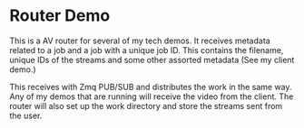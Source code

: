 # Router Demo

This is a AV router for several of my tech demos. It receives metadata related to a job and a job
with a unique job ID. This contains the filename, unique IDs of the streams and some other assorted
metadata (See my client demo.)

This receives with Zmq PUB/SUB and distributes the work in the same way. Any of my demos that are
running will receive the video from the client. The router will also set up the work directory and
store the streams sent from the user.
